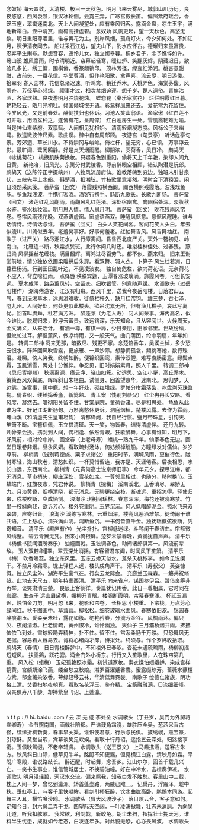 <!-- { "loadSidebar": true } -->
念奴娇
海云四敛，太清楼、极目一天秋色。明月飞来云雾尽，城郭山川历历。良夜悠悠，西风袅袅，银汉冰轮侧。云霓三弄，广寒宫殿长笛。 
偏照紫府瑶台，香笼玉座，翠霭迷南北。天上人间凝望处，应有乘风归客。露滴金盘，凉生玉宇，满地新霜白。壶中清赏，画檐高挂虚碧。 
念奴娇
风帆更起，望一天秋色，离愁无数。明日重阳尊酒里，谁与黄花为主。别岸风烟，孤舟灯火，今夕知何处。不如江月，照伊清夜同去。 
船过采石江边，望夫山下，酌水应怀古。德耀归来虽富贵，忍弃平生荆布。默想音容，遥怜儿女，独立衡皋暮。桐乡君子，念予憔悴如许。 
蓦山溪
雄风豪雨，时节清明近。帘幕起轻寒，暖红炉、笑翻灰烬。阴藏迟日，欲验几多长，绣工慵，围棋倦，香篆频销印。 
茂林芳径，绿变红添润。桃杏意酣酣，占前头、一番花信。华堂尊酒，但作艳阳歌，禽声喜，流云尽，明日游俊。 
拾翠羽
春入园林，花信总诸迟速。听鸣禽、稍迁乔木。夭桃弄色，海棠芬馥。风雨齐，芳径草心频绿。 
禊事才过，相次禁烟追逐。想千岁、楚人遗俗。青旗沽酒，各家炊熟。良夜游明月胜烧花烛。 
蝶恋花（秦乐家赏花）
烂烂明霞红日暮。艳艳轻云，皓月光初吐。倾国倾城恨无语。彩鸾祥凤来还去。 
爱花常为花留住。今岁风光，又是前春处。醉倒扶归也休诉。习池人笑山翁语。 
渔家傲（红白莲不可并栽，用酒盆种之，遂皆有花，呈周倅）
红白莲房生一处。雪肌霞艳难为喻。当是神仙来紫府。双禀赋。人间相见犹相妒。 
清雨轻烟凝态度。风标公子来幽鹭。欲遣微波传尺素。歌曲误。醉中自有周郎顾。 
夜游宫（句景亭）
听话危亭句景。芳郊迥、草长川永。不待崇冈与峻岭。倚栏杆，望无穷，心已领。 
万事浮云影。最旷阔、鹭闲鸥静。好是炎天烟雨醒。柳阴浓，芰荷香，风日冷。 
鹧鸪天（咏桃菊花）
桃换肌肤菊换妆。只疑春色到重阳。偷将天上千年艳，染却人间九日黄。 
新艳冶，旧风光。东篱分付武陵香。尊前醉眼空相顾，错认陶潜是阮郎。 
鹧鸪天（送陈倅正字摄峡州）
人物风流册府仙。谁教落魄到穷边。独班未引甘泉伏，三峡先寻上水船。 
斟楚酒，扣湘弦。竹枝歌里意凄然。明时合下清猿泪，闲日须题采凤笺。 
菩萨蛮（回文）
落霞残照横西阁。阁西横照残霞落。波浅戏鱼多。多鱼戏浅波。手携行客酒。酒客行携手。肠断九歌长。长歌九断肠。 
菩萨蛮（回文）
渚莲红乱风翻雨。雨翻风乱红莲渚。深处宿幽禽。禽幽宿处深。淡妆秋水鉴。鉴水秋妆淡。明月思人情。情人思月明。 
菩萨蛮（回文）
晚花残雨风帘卷。卷帘风雨残花晚。双燕语虚窗。窗虚语燕双。睡醒风惬意。意惬风醒睡。谁与话情诗。诗情话与谁。 
菩萨蛮（回文）
白头人笑花间客。客间花笑人头白。年去似流川。川流似去年。老羞何事好。好事何羞老。红袖舞香风。风香舞袖红。 
南歌子（过严关）
路尽湘江水，人行瘴雾间。昏昏西北度严关。天外一簪初见、岭南山。 
北雁连书断，秋霜点鬓斑。此行休问几时还。唯拟桂林佳处、过春残。 
燕归梁
风柳摇丝花缠枝。满目韶辉。离鸿过尽百劳飞。都不似、燕来归。 
旧来王谢堂前地，情分独依依画梁雕拱启朱扉。看双舞、羽人衣。 
卜算子
风生杜若洲，日暮垂杨浦。行到田田乱叶边，不见凌波女。 
独自倚危栏，欲向荷花语。无奈荷花不应人，背立啼红雨。 
点绛唇
秩秩宾筵，玉潭春涨玻璃满。旆霞风卷。可但长安远。 
夏木成阴，路袅薰风转。空留恋。细吹银管。别意随声缓。 
水调歌头（过岳阳楼作）
湖海倦游客，江汉有归舟。西风千里，送我今夜岳阳楼。日落君山云气，春到沅湘草木，远思渺难收。徙倚栏杆久，缺月挂帘钩。 
雄三楚，吞七泽，隘九州。人间好处，何处更似此楼头。欲吊沈累无所，但有渔儿樵子，哀此写离忧。回首叫虞舜，杜若满芳洲。 
醉蓬莱（为老人寿）
问人间荣事。海内高名，似今谁比。脱屣归来，眇浮云富贵。致远钩深，乐天知命，且从容阅世。火候周天，金文满义，从来活计。 
有酒一尊，有棋一局，少日亲朋，旧家邻里。世故纷纭，但蚊虻过耳。解愠薰风，做凉梅雨，又一般天气。曲几蒲团，纶巾羽扇，年年如是。 
转调二郎神
闷来无那，暗数尽、残更不寐。念楚馆香车，吴溪兰棹，多少愁云恨水。阵阵回风吹雪霰，更旅雁、一声沙际。想静拥孤衾，频挑寒灺，数行珠泪。凝睇。傍人笑我，终朝如醉。便锦织回鸾，素传双鲤，难写衷肠密意。绿鬓点霜，玉肌消雪，两处十分憔悴。争忍见，旧时娟娟素月，照人千里。 
转调二郎神（思归寄柳州）
秋满离源，瘴云净、晓山如簇。动远思、空江小艇，高丘乔木。策策西风双鬓底，晖晖斜日朱栏曲。试侧身、回首望京华，迷南北。 
思归梦，天边鹄。游宦事，蕉中鹿。想一年好处，砌红堆绿。罗帕分柑霜落齿，冰盘剥芡珠盈掬。倩春织、缕鲙捣香齑，新篘熟。 
青玉案（饯别刘恭父）
红尘冉冉长安路。看风度、凝然去。唱彻阳关留不住。甘棠庭院，芰荷香渚。尽是相思处。 
龟鱼从此谁为主。好记江湖断肠句。万斛离愁休更诉。洞庭烟棹，楚楼风露。去作为霖雨。 
蓦山溪（和清虚先生皇甫坦韵）
清都绛阙，我自经行惯。璧月带珠星，引钧天、笙箫不断。宝簪瑶佩，玉立拱清班。天一笑，物皆春，结得清虚伴。 
还丹九转。凡骨亲会换。携剑到人间，偶相逢、依然青眼。狂歌醉舞，心事有谁知，明月下，好风前，相对纶巾岸。 
画堂春（上老母寿）
蟠桃一熟九千年。仙家春色无边。画堂日暖卷非烟。昼永风妍。看取疏封汤沐，何妨频棹觥船。方瞳绿发对儒仙。岁岁尊前。 
柳梢青（饯别蒋德施、粟子求诸公）
重阳时节。满城风雨，更催行色。陇树寒轻，海山秋老，清愁如织。一杯莫惜留连，我亦是、天涯倦客。后夜相思，水长山远，东西南北。 
柳梢青（元宵何高士说京师旧事）
今年元夕。探尽江梅，都无消息。草市梢头，柳庄深处，雪花如席。一尊邻里相过，也随分、移时换节。玉辇端门，红旗夜市，凭君休说。 
柳梢青（探梅）
溪南溪北。玉香消尽，翠娇无力。月淡黄昏，烟横清晓，都无消息。无聊更绕空枝，断魂远、重招怎得。驿使归来，戍楼吹断，空成恓恻。 
浪淘沙
琪树间瑶林。春意深深。梅花还被晓寒禁。竹里一枝斜向我，欲诉芳心。楼外卷重阴。玉界沉沉。何人低唱醉泥金。掠水飞来双翠碧，应寄归音。 
浪淘沙
溪练写寒林。云重烟深。楼高风恶酒难禁。徙倚阑干谁共语，江上愁心。清兴满山阴。鸿断鱼沉。一书何啻直千金。独抚瑶徽弦欲断，凭寄知音。 
清平乐（殿庐有作）
光尘扑扑。宫柳低迷绿。斗鸭阑干春诘曲。帘额微风绣蹙。 
碧云青翼无凭。困来小倚银屏。楚梦未禁春晚，黄鹂犹自声声。 
清平乐（杨侯书院闻酒所奏乐）
油幢画戟。玉铉调春色。动阀诸郎俱第一。风流前辈敌。 
玉人双鞚华睪。翠云深处消摇。有客留君东阖，时闻风下笙箫。 
清平乐（梅）
吹香嚼蕊。独立东风里。玉冻云娇天似水。羞杀夭桃秾李。 
如今见说阑干。不禁月冷霜寒。垅上驿程人远，楼头戍角声干。 
清平乐（寿叔父）
英姿慷慨。独立风尘外。湖海平生豪气在。行矣云龙际会。 
充庭兰玉森森。一觞共祝脩龄。此地去天尺五，明年持橐西清。 
清平乐
向来省户。谋国参伊吕。暂借良筹非再举。谈笑肃清三楚。 
良辰上客徜徉。奏篇犹记传香。此日一尊相属，它时同在岩廊。 
生查子
远山眉黛横，媚柳开青眼。楼阁断霞明，帘幕春寒浅。 
杯延玉漏迟，烛怕金刀剪。明月忽飞来，花影和帘卷。 
长相思
小楼重。下帘栊。万点芳心绿间红。秋千图画中。草茸茸。柳松松。细卷玻璃水面风。春寒依旧浓。 
锦园春
醉痕潮玉。爱柔英未吐，露花如簇。绝艳矜春，分流芳金谷。 
风梳雨沐。偏只欠、夜阑清淑。杜老情疏，黄州恨冷，谁怜幽独。 
天仙子
三月灞桥烟共雨。拂拂依依飞到处。雪球轻飏弄精神，扑不住。留不住。常系柔肠千万缕。 
只恐舞风无定据。容易着人容易去。肯将心绪向才郎，待拟处。终须与。作个罗帏收拾取。 
鹧鸪天（春情）
日日青楼醉梦中。不知楼外已春浓。杏花未遇疏疏雨，杨柳初摇短短风。 
扶画鷁，跃花骢。涌金门外小桥东。行行又入笙歌里，人在珠帘第几重。 
风入松（蜡梅）
玉妃孤艳照冰霜。初试道家妆。素衣嫌怕姮娥妒，染成宫样鹅黄。宫额娇涂飞燕，缕金愁立秋娘。湘罗百濯蹙香囊。蜜露缀琼芳。蔷薇水蘸檀心紫，郁金薰染浓香。萼绿轻移云袜，华清低舞霓裳。 
南歌子
俭德仁诸族，阴功格上清。焚香扫地夜朝真。看取名花浮玉、鉴齐精。 
宝篆融融满，□流细细倾。双亲俱寿八千龄。却捧紫皇飞诏、上蓬瀛。 

　

h t t p : // hi. baidu .com / 云 深  无 迹
李处全
水调歌头（丁丑岁，吴门为外舅蒋宣卿寿）
金节照南国，画戟壮陪都。严谯鼓角霜晓，雄胜压全吴。葱茜采香古径，缥缈折梅新奏，春事早关渠。谁识使君意，行乐与民俱。 
披绣幌，薰宝篆，引琼酥。黄堂当暇，宾幕谈笑足欢娱。看取十行丹诏，遥指五云深处，归路接亨衢。玉佩映鸳缀，不老奉轩虞。 
水调歌头（送王景文）
上马趣携酒，送客古朱方。秋风斜日山际，低草见牛羊。酩酊不知更漏，但见横江白露，清映月如霜。平睨广寒殿，谁说路歧长。 
醉还醒，时起舞，念吾乡。江山尔尔，回首千载几兴亡。一笑书生事业，谁信管城居士，不换碧油幢。好在中冷水，击楫奏伊凉。 
水调歌头
明月浸瑶碧，河汉水交流。偏来照我，知我白发不胜愁。客里山中三载，枕上人间一梦，曾忆到瀛洲。矫首蓬壶路，两腋已飕＿。 
记扁舟，浮震泽，趁中秋。垂虹亭上，与客千里快凝眸。看剑引杯狂醉，饮水曲肱高卧，鹏鷃本同游。起舞三人耳，横笛唤沙鸥。 
水调歌头（冒大风渡沙子）
落日暝云合，客子意如何。定知今日，封六巽二弄干戈。四望际天空阔，一叶凌涛掀舞，壮志未消磨。为向吴儿道，听我扣舷歌。 
我常欲，利剑戟，斩蛟龟。胡尘未扫，指挥壮士挽天河。谁料半生忧患，成就如今老态，白发逐年多。对此貌无恐，心亦畏风波。 
水调歌头
